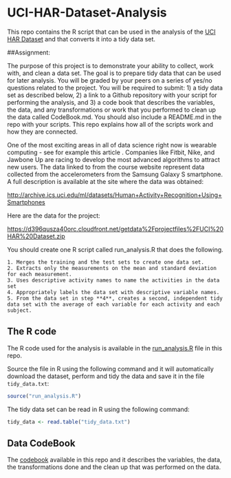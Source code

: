 UCI-HAR-Dataset-Analysis
========================

This repo contains the R script that can be used in the analysis of the [UCI HAR Dataset](http://archive.ics.uci.edu/ml/datasets/Human+Activity+Recognition+Using+Smartphones) and that converts it into a tidy data set.

##Assignment:

The purpose of this project is to demonstrate your ability to collect, work with, and clean a data set. The goal is to prepare tidy data that can be used for later analysis. You will be graded by your peers on a series of yes/no questions related to the project. You will be required to submit: 1) a tidy data set as described below, 2) a link to a Github repository with your script for performing the analysis, and 3) a code book that describes the variables, the data, and any transformations or work that you performed to clean up the data called CodeBook.md. You should also include a README.md in the repo with your scripts. This repo explains how all of the scripts work and how they are connected. 

One of the most exciting areas in all of data science right now is wearable computing - see for example this article . Companies like Fitbit, Nike, and Jawbone Up are racing to develop the most advanced algorithms to attract new users. The data linked to from the course website represent data collected from the accelerometers from the Samsung Galaxy S smartphone. A full description is available at the site where the data was obtained:

http://archive.ics.uci.edu/ml/datasets/Human+Activity+Recognition+Using+Smartphones

Here are the data for the project:

https://d396qusza40orc.cloudfront.net/getdata%2Fprojectfiles%2FUCI%20HAR%20Dataset.zip

 You should create one R script called run_analysis.R that does the following. 

    1. Merges the training and the test sets to create one data set.
    2. Extracts only the measurements on the mean and standard deviation for each measurement. 
    3. Uses descriptive activity names to name the activities in the data set
    4. Appropriately labels the data set with descriptive variable names. 
    5. From the data set in step **4**, creates a second, independent tidy data set with the average of each variable for each activity and each subject.
    
## The R code

The R code used for the analysis is available in the [run_analysis.R](run_analysis.R) file in this repo.

Source the file in R using the following command and it will automatically download the dataset, perform and tidy the data and save it in the file `tidy_data.txt`:

```R
source("run_analysis.R")
```

The tidy data set can be read in R using the following command:
```R
tidy_data <- read.table("tidy_data.txt")
```

## Data CodeBook

The [codebook](CodeBook.md) available in this repo and it describes the variables, the data, the transformations done and the clean up that was performed on the data.
    
    
    
    
